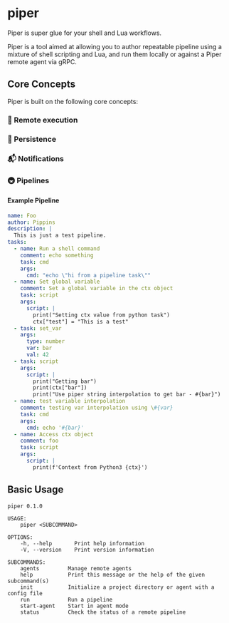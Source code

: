 # piper
Piper is super glue for your shell and Lua workflows.

Piper is a tool aimed at allowing you to author repeatable pipeline using a mixture of shell scripting and Lua, and run them locally or against a Piper remote agent via gRPC.

## Core Concepts

Piper is built on the following core concepts:

### 📡 Remote execution
### 📝 Persistence
### 📬 Notifications
### 🚇 Pipelines

#### Example Pipeline
```yaml
name: Foo
author: Pippins
description: |
  This is just a test pipeline.
tasks:
  - name: Run a shell command
    comment: echo something
    task: cmd
    args:
      cmd: "echo \"hi from a pipeline task\""
  - name: Set global variable
    comment: Set a global variable in the ctx object
    task: script
    args:
      script: |
        print("Setting ctx value from python task")
        ctx["test"] = "This is a test"
  - task: set_var
    args:
      type: number
      var: bar
      val: 42
  - task: script
    args:
      script: |
        print("Getting bar")
        print(ctx["bar"])
        print("Use piper string interpolation to get bar - #{bar}")
  - name: test variable interpolation
    comment: testing var interpolation using \#{var}
    task: cmd
    args:
      cmd: echo '#{bar}'
  - name: Access ctx object
    comment: foo
    task: script
    args:
      script: |
        print(f'Context from Python3 {ctx}')
```

## Basic Usage
```
piper 0.1.0

USAGE:
    piper <SUBCOMMAND>

OPTIONS:
    -h, --help       Print help information
    -V, --version    Print version information

SUBCOMMANDS:
    agents         Manage remote agents
    help           Print this message or the help of the given subcommand(s)
    init           Initialize a project directory or agent with a config file
    run            Run a pipeline
    start-agent    Start in agent mode
    status         Check the status of a remote pipeline
```

